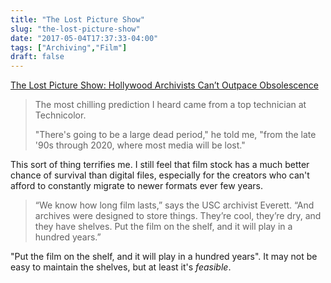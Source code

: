 ```yaml
---
title: "The Lost Picture Show"
slug: "the-lost-picture-show"
date: "2017-05-04T17:37:33-04:00"
tags: ["Archiving","Film"]
draft: false
---
```

<a href="http://spectrum.ieee.org/computing/it/the-lost-picture-show-hollywood-archivists-cant-outpace-obsolescence">The Lost Picture Show: Hollywood Archivists Can’t Outpace Obsolescence</a>

<blockquote>
The most chilling prediction I heard came from a top technician at Technicolor.

"There's going to be a large dead period," he told me, "from the late '90s through 2020, where most media will be lost."
</blockquote>

This sort of thing terrifies me. I still feel that film stock has a much better chance of 
survival than digital files, especially for the creators who can't afford to constantly
migrate to newer formats ever few years.

<blockquote>
“We know how long film lasts,” says the USC archivist Everett. “And archives were designed to store things. They’re cool, they’re dry, and they have shelves. Put the film on the shelf, and it will play in a hundred years.”
</blockquote>

"Put the film on the shelf, and it will play in a hundred years". It may not be easy to
maintain the shelves, but at least it's <em>feasible</em>.
